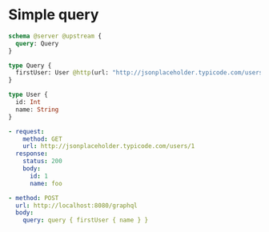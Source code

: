 # Simple query

```graphql @config
schema @server @upstream {
  query: Query
}

type Query {
  firstUser: User @http(url: "http://jsonplaceholder.typicode.com/users/1")
}

type User {
  id: Int
  name: String
}
```

```yml @mock
- request:
    method: GET
    url: http://jsonplaceholder.typicode.com/users/1
  response:
    status: 200
    body:
      id: 1
      name: foo
```

```yml @test
- method: POST
  url: http://localhost:8080/graphql
  body:
    query: query { firstUser { name } }
```
